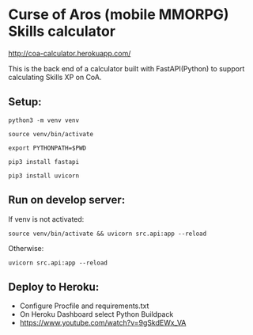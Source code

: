 # Curse of Aros (mobile MMORPG) Skills calculator
http://coa-calculator.herokuapp.com/


This is the back end of a calculator built with FastAPI(Python) to support calculating Skills XP on CoA.


## Setup:
```
python3 -m venv venv

source venv/bin/activate

export PYTHONPATH=$PWD

pip3 install fastapi

pip3 install uvicorn
```

## Run on develop server:
If venv is not activated:

`source venv/bin/activate && uvicorn src.api:app --reload`


Otherwise:

`uvicorn src.api:app --reload`

## Deploy to Heroku:
- Configure Procfile and requirements.txt
- On Heroku Dashboard select Python Buildpack
- https://www.youtube.com/watch?v=9gSkdEWx_VA
